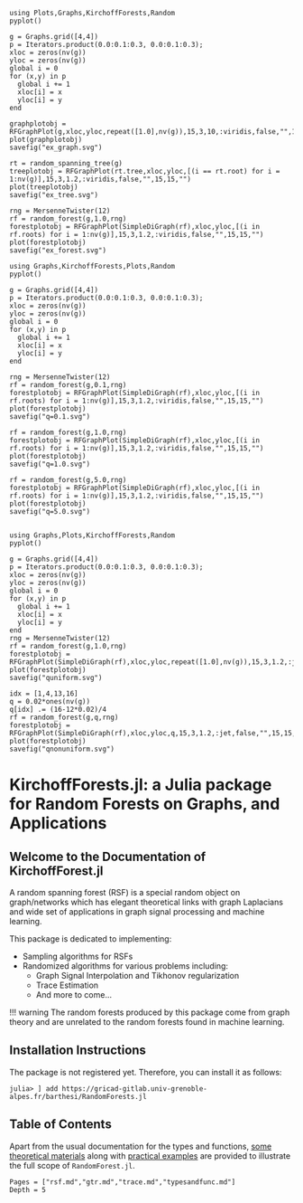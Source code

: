 
```@setup 1
using Plots,Graphs,KirchoffForests,Random
pyplot()

g = Graphs.grid([4,4])
p = Iterators.product(0.0:0.1:0.3, 0.0:0.1:0.3);
xloc = zeros(nv(g))
yloc = zeros(nv(g))
global i = 0
for (x,y) in p
  global i += 1
  xloc[i] = x
  yloc[i] = y  
end

graphplotobj = RFGraphPlot(g,xloc,yloc,repeat([1.0],nv(g)),15,3,10,:viridis,false,"",15,15,"")
plot(graphplotobj)
savefig("ex_graph.svg")

rt = random_spanning_tree(g)
treeplotobj = RFGraphPlot(rt.tree,xloc,yloc,[(i == rt.root) for i = 1:nv(g)],15,3,1.2,:viridis,false,"",15,15,"")
plot(treeplotobj)
savefig("ex_tree.svg")

rng = MersenneTwister(12)
rf = random_forest(g,1.0,rng)
forestplotobj = RFGraphPlot(SimpleDiGraph(rf),xloc,yloc,[(i in rf.roots) for i = 1:nv(g)],15,3,1.2,:viridis,false,"",15,15,"")
plot(forestplotobj)
savefig("ex_forest.svg")

```

```@setup 2
using Graphs,KirchoffForests,Plots,Random
pyplot()

g = Graphs.grid([4,4])
p = Iterators.product(0.0:0.1:0.3, 0.0:0.1:0.3);
xloc = zeros(nv(g))
yloc = zeros(nv(g))
global i = 0
for (x,y) in p
  global i += 1
  xloc[i] = x
  yloc[i] = y  
end

rng = MersenneTwister(12)
rf = random_forest(g,0.1,rng)
forestplotobj = RFGraphPlot(SimpleDiGraph(rf),xloc,yloc,[(i in rf.roots) for i = 1:nv(g)],15,3,1.2,:viridis,false,"",15,15,"")
plot(forestplotobj)
savefig("q=0.1.svg")

rf = random_forest(g,1.0,rng)
forestplotobj = RFGraphPlot(SimpleDiGraph(rf),xloc,yloc,[(i in rf.roots) for i = 1:nv(g)],15,3,1.2,:viridis,false,"",15,15,"")
plot(forestplotobj)
savefig("q=1.0.svg")

rf = random_forest(g,5.0,rng)
forestplotobj = RFGraphPlot(SimpleDiGraph(rf),xloc,yloc,[(i in rf.roots) for i = 1:nv(g)],15,3,1.2,:viridis,false,"",15,15,"")
plot(forestplotobj)
savefig("q=5.0.svg")


```

```@setup 3
using Graphs,Plots,KirchoffForests,Random
pyplot()
 
g = Graphs.grid([4,4])
p = Iterators.product(0.0:0.1:0.3, 0.0:0.1:0.3);
xloc = zeros(nv(g))
yloc = zeros(nv(g))
global i = 0
for (x,y) in p
  global i += 1
  xloc[i] = x
  yloc[i] = y  
end
rng = MersenneTwister(12)
rf = random_forest(g,1.0,rng)
forestplotobj = RFGraphPlot(SimpleDiGraph(rf),xloc,yloc,repeat([1.0],nv(g)),15,3,1.2,:jet,false,"",15,15,"")
plot(forestplotobj)
savefig("quniform.svg")

idx = [1,4,13,16]
q = 0.02*ones(nv(g))
q[idx] .= (16-12*0.02)/4
rf = random_forest(g,q,rng)
forestplotobj = RFGraphPlot(SimpleDiGraph(rf),xloc,yloc,q,15,3,1.2,:jet,false,"",15,15,"")
plot(forestplotobj)
savefig("qnonuniform.svg")

```
# KirchoffForests.jl: a Julia package for Random Forests on Graphs, and Applications

## Welcome to the Documentation of KirchoffForest.jl
A random spanning forest (RSF) is a special random object on graph/networks which has elegant theoretical links with graph Laplacians and wide set of applications in graph signal processing and machine learning.  

This package is dedicated to implementing:
- Sampling algorithms for RSFs
- Randomized algorithms for various problems including:
  - Graph Signal Interpolation and Tikhonov regularization
  - Trace Estimation
  - And more to come...

!!! warning
    The random forests produced by this package come from graph theory and are unrelated to the random forests found in machine learning.

## Installation Instructions
The package is not registered yet. Therefore, you can install it as follows:
```@julia
julia> ] add https://gricad-gitlab.univ-grenoble-alpes.fr/barthesi/RandomForests.jl
```

## Table of Contents
Apart from the usual documentation for the types and functions, [some theoretical materials](./rsf.md) along with [practical examples](./gtr.md) are provided to illustrate the full scope of `RandomForest.jl`.

```@contents
Pages = ["rsf.md","gtr.md","trace.md","typesandfunc.md"]
Depth = 5
```
